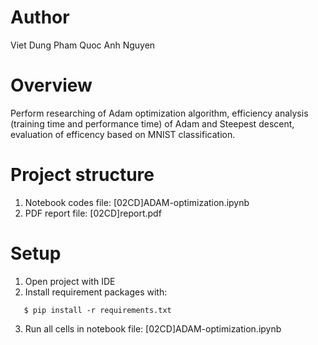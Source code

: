 # Author
Viet Dung Pham
Quoc Anh Nguyen

# Overview
Perform researching of Adam optimization algorithm, efficiency analysis 
(training time and performance time) of Adam and Steepest descent, 
evaluation of efficency based on MNIST classification.

# Project structure
1. Notebook codes file: [02CD]ADAM-optimization.ipynb
2. PDF report file: [02CD]report.pdf

# Setup
1. Open project with IDE
2. Install requirement packages with:
```shell
   $ pip install -r requirements.txt
```
3. Run all cells in notebook file: [02CD]ADAM-optimization.ipynb
